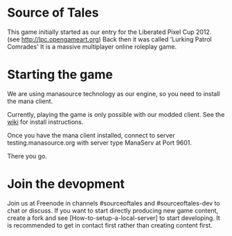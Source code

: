 Source of Tales
=======
This game initially started as our entry for the Liberated Pixel Cup 2012.
(see http://lpc.opengameart.org)
Back then it was called 'Lurking Patrol Comrades'
It is a massive multiplayer online roleplay game.

Starting the game
======
We are using manasource technology as our engine, so you need to install
the mana client.

Currently, playing the game is only possible with our modded client. See the [wiki](https://github.com/tales/sourceoftales/wiki/Installation-of-client) for install instructions.

Once you have the mana client installed,
connect to server testing.manasource.org with server type ManaServ at Port
9601.

There you go.

Join the devopment
======
Join us at Freenode in channels #sourceoftales and #sourceoftales-dev
to chat or discuss.
If you want to start directly producing new game content, create a fork
and see [How-to-setup-a-local-server] to start developing.
It is recommended to get in contact first rather than creating content first.


